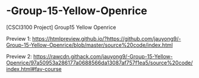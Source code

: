 # -Group-15-Yellow-Openrice
[CSCI3100 Project] Group15 Yellow Openrice

Preview 1:
https://htmlpreview.github.io/?https://github.com/jauyong9/-Group-15-Yellow-Openrice/blob/master/source%20code/index.html


Preview 2:
https://rawcdn.githack.com/jauyong9/-Group-15-Yellow-Openrice/97a50953a286177a0688566da13087af757f1ea5/source%20code/index.html#fav-course
